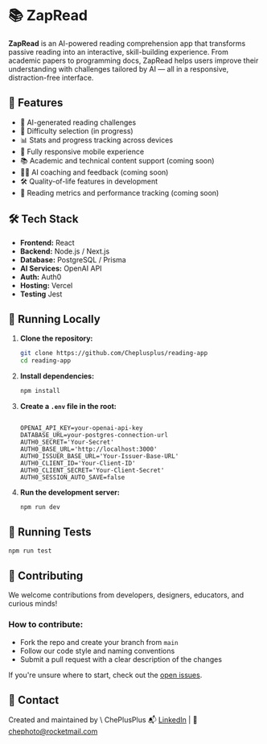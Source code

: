 # 📚 ZapRead

**ZapRead** is an AI-powered reading comprehension app that transforms passive reading into an interactive, skill-building experience. From academic papers to programming docs, ZapRead helps users improve their understanding with challenges tailored by AI — all in a responsive, distraction-free interface.

## 🚀 Features

- 🤖 AI-generated reading challenges
- 🎯 Difficulty selection (in progress)
- 📊 Stats and progress tracking across devices
- 📱 Fully responsive mobile experience
- 📚 Academic and technical content support (coming soon)
- 🧑‍🏫 AI coaching and feedback (coming soon)
- 🛠️ Quality-of-life features in development
- 👀 Reading metrics and performance tracking (coming soon)

## 🛠️ Tech Stack

- **Frontend:** React
- **Backend:** Node.js / Next.js
- **Database:** PostgreSQL / Prisma
- **AI Services:** OpenAI API
- **Auth:** Auth0
- **Hosting:** Vercel
- **Testing** Jest

## 🧪 Running Locally

1. **Clone the repository:**

   ```bash
   git clone https://github.com/Cheplusplus/reading-app
   cd reading-app
   ```

2. **Install dependencies:**

   ```bash
   npm install
   ```

3. **Create a `.env` file in the root:**

   ```env

   OPENAI_API_KEY=your-openai-api-key
   DATABASE_URL=your-postgres-connection-url
   AUTH0_SECRET='Your-Secret'
   AUTH0_BASE_URL='http://localhost:3000'
   AUTH0_ISSUER_BASE_URL='Your-Issuer-Base-URL'
   AUTH0_CLIENT_ID='Your-Client-ID'
   AUTH0_CLIENT_SECRET='Your-Client-Secret'
   AUTH0_SESSION_AUTO_SAVE=false
   ```

4. **Run the development server:**

   ```bash
   npm run dev
   ```

## 🐞 Running Tests

```bash
npm run test
```

## 🤝 Contributing

We welcome contributions from developers, designers, educators, and curious minds!

### How to contribute:

- Fork the repo and create your branch from `main`
- Follow our code style and naming conventions
- Submit a pull request with a clear description of the changes

If you're unsure where to start, check out the [open issues](https://github.com/Cheplusplus/reading-app/issues).

## 📩 Contact

Created and maintained by \ ChePlusPlus
📬 [LinkedIn](https://www.linkedin.com/in/che-overmeyer-1632a394/) | 📧 [chephoto@rocketmail.com](mailto:chephoto@rocketmail.com)
